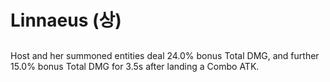 # Linnaeus (상)

##

Host and her summoned entities deal 24.0% bonus Total DMG, and further 15.0% bonus Total DMG for 3.5s after landing a Combo ATK.
